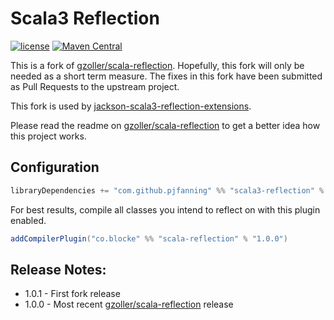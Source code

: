 # Scala3 Reflection

[![license](https://img.shields.io/github/license/mashape/apistatus.svg?maxAge=86400)](https://opensource.org/licenses/MIT)
[![Maven Central](https://maven-badges.herokuapp.com/maven-central/com.github.pjfanning/scala3-reflection_3/badge.svg)](https://search.maven.org/artifact/com.github.pjfanning/scala3-reflection_3/1.0.1/jar)

This is a fork of [gzoller/scala-reflection](https://github.com/gzoller/scala-reflection).
Hopefully, this fork will only be needed as a short term measure. The fixes in this fork have been
submitted as Pull Requests to the upstream project.

This fork is used by [jackson-scala3-reflection-extensions](https://github.com/pjfanning/jackson-scala3-reflection-extensions).

Please read the readme on [gzoller/scala-reflection](https://github.com/gzoller/scala-reflection) to get a better
idea how this project works.

## Configuration

```scala
libraryDependencies += "com.github.pjfanning" %% "scala3-reflection" % "1.0.1"
```

For best results, compile all classes you intend to reflect on with this plugin enabled.

```scala
addCompilerPlugin("co.blocke" %% "scala-reflection" % "1.0.0")
```

## Release Notes:

* 1.0.1 - First fork release
* 1.0.0 - Most recent [gzoller/scala-reflection](https://github.com/gzoller/scala-reflection) release
